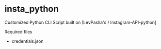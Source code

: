 # insta_python
Customized Python CLI Script built on [LevPasha's / Instagram-API-python]

Required files
- credentials.json
